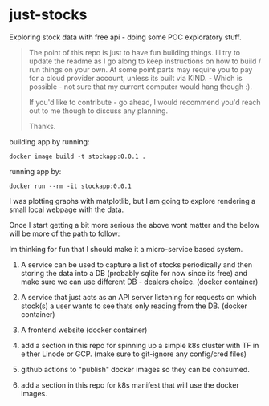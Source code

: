 # just-stocks
Exploring stock data with free api - doing some POC exploratory stuff.

> The point of this repo is just to have fun building things. Ill try to update the readme as I go along to keep instructions on how to build / run things on your own. At some point parts may require you to pay for a cloud provider account, unless its built via KIND. - Which is possible - not sure that my current computer would hang though :).
>
>If you'd like to contribute - go ahead, I would recommend you'd reach out to me though to discuss any planning.
>
>Thanks.

building app by running:
```
docker image build -t stockapp:0.0.1 .
```

running app by:
```
docker run --rm -it stockapp:0.0.1 
```

I was plotting graphs with matplotlib, but I am going to explore rendering a small local webpage with the data.


Once I start getting a bit more serious the above wont matter and the below will be more of the path to follow:

Im thinking for fun that I should make it a micro-service based system.

1) A service can be used to capture a list of stocks periodically and then storing the data into a DB (probably sqlite for now since its free) and make sure we can use different DB - dealers choice. (docker container)

2) A service that just acts as an API server listening for requests on which stock(s) a user wants to see thats only reading from the DB. (docker container)

3) A frontend website (docker container)

4) add a section in this repo for spinning up a simple k8s cluster with TF in either Linode or GCP. (make sure to git-ignore any config/cred files)

5) github actions to "publish" docker images so they can be consumed.

6) add a section in this repo for k8s manifest that will use the docker images.




